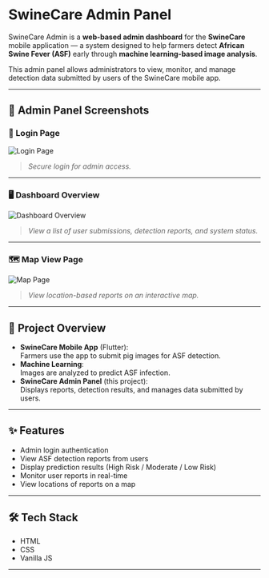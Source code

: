 # SwineCare Admin Panel

SwineCare Admin is a **web-based admin dashboard** for the **SwineCare** mobile application — a system designed to help farmers detect **African Swine Fever (ASF)** early through **machine learning-based image analysis**.

This admin panel allows administrators to view, monitor, and manage detection data submitted by users of the SwineCare mobile app.

---

## 📸 Admin Panel Screenshots

### 🔐 Login Page

![Login Page](https://github.com/user-attachments/assets/1807b4c8-a43a-4a9b-9764-41021cdec121)



> *Secure login for admin access.*

---

### 🖥️ Dashboard Overview

![Dashboard Overview](https://github.com/user-attachments/assets/84dc0310-9415-4af8-b3d9-5f8984544f75)


> *View a list of user submissions, detection reports, and system status.*

---

### 🗺️ Map View Page

![Map Page](https://github.com/user-attachments/assets/dae35641-ba14-4627-8214-70923c432f6f)

> *View location-based reports on an interactive map.*

---

## 🐖 Project Overview

- **SwineCare Mobile App** (Flutter):  
  Farmers use the app to submit pig images for ASF detection.
- **Machine Learning**:  
  Images are analyzed to predict ASF infection.
- **SwineCare Admin Panel** (this project):  
  Displays reports, detection results, and manages data submitted by users.

---

## ✨ Features

- Admin login authentication
- View ASF detection reports from users
- Display prediction results (High Risk / Moderate / Low Risk)
- Monitor user reports in real-time
- View locations of reports on a map

---

## 🛠 Tech Stack

  - HTML
  - CSS
  - Vanilla JS

---
